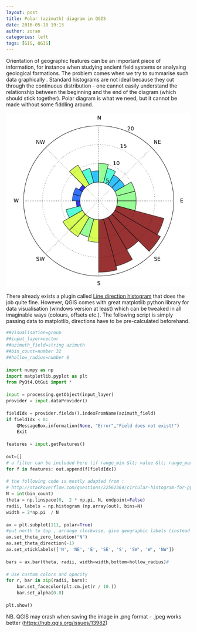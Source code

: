 ```yaml
---
layout: post
title: Polar (azimuth) diagram in QGIS
date: 2016-05-18 19:13
author: zoran
categories: left
tags: [GIS, QGIS]
---
```


Orientation of geographic features can be an important piece of information, for instance when studying ancient field systems or analysing geological formations. The problem comes when we try to summarise such data graphically . Standard histograms are not ideal because they cut through the continuous distribution - one cannot easily understand the relationship between the beginning and the end of the diagram (which should stick together). Polar diagram is what we need, but it cannot be made without some fiddling around.

![polar graph](/images/2016/05/Polar-graph.jpg)

There already exists a plugin called <a href="https://plugins.qgis.org/plugins/LineDirectionHistogram/"><span style="text-decoration: underline;">Line direction histogram</span></a> that does the job quite fine. However, QGIS comes with great matplotlib python library for data visualisation (windows version at least) which can be tweaked in all imaginable ways (colours, offsets etc.). The following script is simply passing data to matplotlib, directions have to be pre-calculated beforehand.

```python
##Visualisation=group
##input_layer=vector
##azimuth_field=string azimuth
##bin_count=number 32
##hollow_radius=number 0

import numpy as np
import matplotlib.pyplot as plt
from PyQt4.QtGui import *

input = processing.getObject(input_layer)
provider = input.dataProvider()

fieldIdx = provider.fields().indexFromName(azimuth_field)
if fieldIdx < 0:
	QMessageBox.information(None, "Error","Field does not exist!")
	Exit 
    
features = input.getFeatures()

out=[]
# a filter can be included here (if range_min &lt; value &lt; range_max : out.append(value) )  
for f in features: out.append(f[fieldIdx]) 

# the following code is mostly adapted from : 
# http://stackoverflow.com/questions/22562364/circular-histogram-for-python
N = int(bin_count)
theta = np.linspace(0,  2 * np.pi, N, endpoint=False)
radii, labels = np.histogram (np.array(out), bins=N)
width = 2*np.pi  / N

ax = plt.subplot(111, polar=True)
#put north to top , arrange clockwise, give geographic labels (instead of angles)
ax.set_theta_zero_location("N")
ax.set_theta_direction(-1)
ax.set_xticklabels(['N', 'NE', 'E', 'SE', 'S', 'SW', 'W', 'NW'])

bars = ax.bar(theta, radii, width=width,bottom=hollow_radius)# 

# Use custom colors and opacity
for r, bar in zip(radii, bars):
	bar.set_facecolor(plt.cm.jet(r / 10.))
	bar.set_alpha(0.8)

plt.show()
```

NB. QGIS may crash when saving the image in .png format - .jpeg works better (<a href="https://hub.qgis.org/issues/13982">https://hub.qgis.org/issues/13982</a>)
